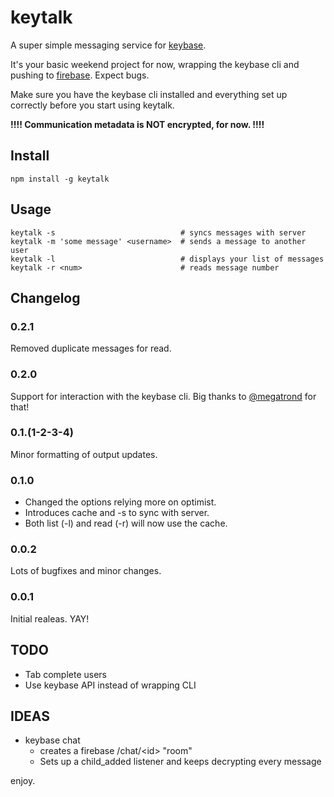 # keytalk

A super simple messaging service for [keybase](http://keybase.io).

It's your basic weekend project for now, wrapping the keybase cli and pushing to [firebase](https://www.firebase.com/). 
Expect bugs.

Make sure you have the keybase cli installed and everything set up correctly before you start using keytalk.

**!!!! Communication metadata is NOT encrypted, for now. !!!!**

## Install

    npm install -g keytalk

## Usage

    keytalk -s                            # syncs messages with server
	keytalk -m 'some message' <username>  # sends a message to another user
	keytalk -l                            # displays your list of messages
	keytalk -r <num>                      # reads message number

## Changelog

### 0.2.1

Removed duplicate messages for read.

### 0.2.0

Support for interaction with the keybase cli. Big thanks to [@megatrond](https://github.com/megatrond) for that!

### 0.1.(1-2-3-4)

Minor formatting of output updates.

### 0.1.0

* Changed the options relying more on optimist.
* Introduces cache and -s to sync with server.
* Both list (-l) and read (-r) will now use the cache.

### 0.0.2

Lots of bugfixes and minor changes.

### 0.0.1

Initial realeas. YAY!

## TODO

* Tab complete users
* Use keybase API instead of wrapping CLI

## IDEAS

* keybase chat
	* creates a firebase /chat/\<id\> "room"
	* Sets up a child_added listener and keeps decrypting every message

enjoy.